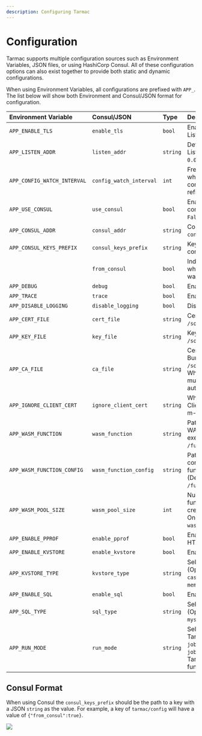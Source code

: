 ```yaml
---
description: Configuring Tarmac
---
```


# Configuration

Tarmac supports multiple configuration sources such as Environment Variables, JSON files, or using HashiCorp Consul. All of these configuration options can also exist together to provide both static and dynamic configurations.

When using Environment Variables, all configurations are prefixed with `APP_`. The list below will show both Environment and Consul/JSON format for configuration.

| Environment Variable | Consul/JSON | Type | Description |
| :--- | :--- | :--- | :--- |
| `APP_ENABLE_TLS` | `enable_tls` | `bool` | Enable the HTTPS Listener \(default: `True`\) |
| `APP_LISTEN_ADDR` | `listen_addr` | `string` | Define the HTTP/HTTPS Listener address \(default: `0.0.0.0:8443`\) |
| `APP_CONFIG_WATCH_INTERVAL` | `config_watch_interval` | `int` | Frequency in seconds which Consul configuration will be refreshed \(default: `15`\) |
| `APP_USE_CONSUL` | `use_consul` | `bool` | Enable Consul based configuration \(default: `False`\) |
| `APP_CONSUL_ADDR` | `consul_addr` | `string` | Consul address \(i.e. `consul.example.com:8500`\) |
| `APP_CONSUL_KEYS_PREFIX` | `consul_keys_prefix` | `string` | Key path for app specific consul configuration |
|  | `from_consul` | `bool` | Indicator to reflect whether Consul config was loaded |
| `APP_DEBUG` | `debug` | `bool` | Enable debug logging |
| `APP_TRACE` | `trace` | `bool` | Enable trace logging |
| `APP_DISABLE_LOGGING` | `disable_logging` | `bool` | Disable all logging |
| `APP_CERT_FILE` | `cert_file` | `string` | Certificate File Path \(i.e. `/some/path/cert.crt`\) |
| `APP_KEY_FILE` | `key_file` | `string` | Key File Path \(i.e. `/some/path/cert.key`\) |
| `APP_CA_FILE` | `ca_file` | `string` | Certificate Authority Bundle File Path \(i.e `/some/path/ca.pem`\). When defined, enables mutual-TLS authentication |
| `APP_IGNORE_CLIENT_CERT` | `ignore_client_cert` | `string` | When defined will disable Client Cert validation for m-TLS authentication |
| `APP_WASM_FUNCTION` | `wasm_function` | `string` | Path and Filename of the WASM Function to execute \(Default: `/functions/tarmac.wasm`\) |
| `APP_WASM_FUNCTION_CONFIG` | `wasm_function_config` | `string` | Path to Service configuration for multi-function services \(Default: `/functions/tarmac.json`\) |
| `APP_WASM_POOL_SIZE` | `wasm_pool_size` | `int` | Number of WASM function instances to create \(Default: `100`\). Only applicable when `wasm_function` is used. |
| `APP_ENABLE_PPROF` | `enable_pprof` | `bool` | Enable PProf Collection HTTP end-points |
| `APP_ENABLE_KVSTORE` | `enable_kvstore` | `bool` | Enable the KV Store |
| `APP_KVSTORE_TYPE` | `kvstore_type` | `string` | Select KV Store to use (Options: `redis`, `cassandra`, `boltdb`, `in-memory`, `internal`)|
| `APP_ENABLE_SQL` | `enable_sql` | `bool` | Enable the SQL Store |
| `APP_SQL_TYPE` | `sql_type` | `string` | Select SQL Store to use (Options: `postgres`, `mysql`)|
| `APP_RUN_MODE` | `run_mode` | `string` | Select the run mode for Tarmac (Options: `daemon`, `job`). Default: `daemon`. The `job` option will cause Tarmac to exit after init functions are executed. |

## Consul Format

When using Consul the `consul_keys_prefix` should be the path to a key with a JSON `string` as the value. For example, a key of `tarmac/config` will have a value of `{"from_consul":true}`.

![](../.gitbook/assets/consul-example.png)

